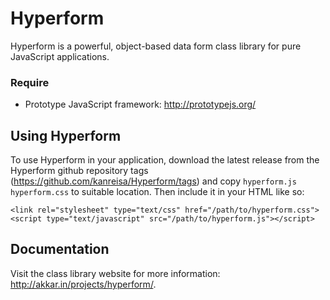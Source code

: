 Hyperform
=========

Hyperform is a powerful, object-based data form class library for pure JavaScript applications.

### Require ###

* Prototype JavaScript framework: <http://prototypejs.org/>

Using Hyperform
---------------

To use Hyperform in your application, download the latest release from the
Hyperform github repository tags (<https://github.com/kanreisa/Hyperform/tags>) and copy
`hyperform.js` `hyperform.css` to suitable location. Then include it in your HTML like so:

    <link rel="stylesheet" type="text/css" href="/path/to/hyperform.css">
    <script type="text/javascript" src="/path/to/hyperform.js"></script>

Documentation
-------------

Visit the class library website for more information: <http://akkar.in/projects/hyperform/>.